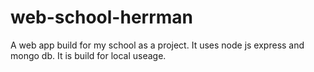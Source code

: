 # web-school-herrman
A web app build for my school as a project. It uses node js express and mongo db. It is build for local useage.
